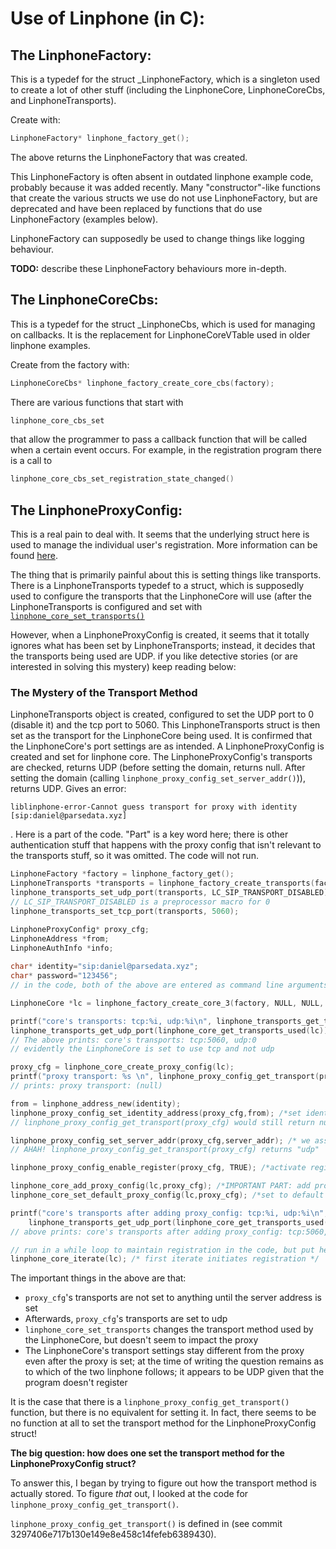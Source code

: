 # Use of Linphone (in C):
## The LinphoneFactory:
This is a typedef for the struct \_LinphoneFactory, which is a singleton
used to create a lot of other stuff (including the LinphoneCore, LinphoneCoreCbs,
and LinphoneTransports).

Create with:

```c
LinphoneFactory* linphone_factory_get();
```

The above returns the LinphoneFactory that was created.

This LinphoneFactory is often absent in outdated linphone example code, probably
because it was added recently. Many "constructor"-like functions that create
the various structs we use do not use LinphoneFactory, but are deprecated and
have been replaced by functions that do use LinphoneFactory (examples below).

LinphoneFactory can supposedly be used to change things like logging behaviour.

**TODO:** describe these LinphoneFactory behaviours more in-depth.

## The LinphoneCoreCbs:
This is a typedef for the struct \_LinphoneCbs, which is used for managing
on callbacks. It is the replacement for LinphoneCoreVTable used in older linphone examples.

Create from the factory with:

```c
LinphoneCoreCbs* linphone_factory_create_core_cbs(factory);
```

There are various functions that start with
```c
linphone_core_cbs_set
```
that allow the programmer to pass a callback function that will be called when a certain event occurs.
For example, in the registration program there is a call to

```c
linphone_core_cbs_set_registration_state_changed()
```

## The LinphoneProxyConfig:
This is a real pain to deal with. It seems that the underlying struct here is used to manage the individual
user's registration. More information can be found [here](https://linphone.org/snapshots/docs/liblinphone/4.5.0/c/group__proxies.html).

The thing that is primarily painful about this is setting things like transports. There is a LinphoneTransports typedef to
a struct, which is supposedly used to configure the transports that the LinphoneCore will use (after the LinphoneTransports
is configured and set with [`linphone_core_set_transports()`](https://linphone.org/snapshots/docs/liblinphone/4.5.0/c/group__network__parameters.html#gaf1d2c470e683d5ef6aa1936f1b65ac89)

However, when a LinphoneProxyConfig is created, it seems that it totally ignores what has been set by LinphoneTransports;
instead, it decides that the transports being used are UDP. if you like detective stories (or are interested in solving this
mystery) keep reading below:

### The Mystery of the Transport Method
LinphoneTransports object is created, configured to set the UDP port to 0 (disable it) and the tcp port to 5060.
This LinphoneTransports struct is then set as the transport for the LinphoneCore being used.
It is confirmed that the LinphoneCore's port settings are as intended. A LinphoneProxyConfig is created and set
for linphone core. The LinphoneProxyConfig's transports are checked, returns UDP (before setting the domain,
returns null. After setting the domain (calling `linphone_proxy_config_set_server_addr()`)), returns UDP. Gives an error:
```
liblinphone-error-Cannot guess transport for proxy with identity [sip:daniel@parsedata.xyz]
```
.
Here is a part of the code. "Part" is a key word here; there is other authentication stuff that happens with the proxy config that
isn't relevant to the transports stuff, so it was omitted. The code will not run.

```c
LinphoneFactory *factory = linphone_factory_get();
LinphoneTransports *transports = linphone_factory_create_transports(factory);
linphone_transports_set_udp_port(transports, LC_SIP_TRANSPORT_DISABLED);
// LC_SIP_TRANSPORT_DISABLED is a preprocessor macro for 0
linphone_transports_set_tcp_port(transports, 5060);

LinphoneProxyConfig* proxy_cfg;	
LinphoneAddress *from;
LinphoneAuthInfo *info;
	
char* identity="sip:daniel@parsedata.xyz";
char* password="123456";
// in the code, both of the above are entered as command line arguments, but hardcoded here for simplicity

LinphoneCore *lc = linphone_factory_create_core_3(factory, NULL, NULL, NULL);

printf("core's transports: tcp:%i, udp:%i\n", linphone_transports_get_tcp_port(linphone_core_get_transports_used(lc)), 
linphone_transports_get_udp_port(linphone_core_get_transports_used(lc)));
// The above prints: core's transports: tcp:5060, udp:0
// evidently the LinphoneCore is set to use tcp and not udp

proxy_cfg = linphone_core_create_proxy_config(lc);
printf("proxy transport: %s \n", linphone_proxy_config_get_transport(proxy_cfg));
// prints: proxy transport: (null)

from = linphone_address_new(identity);
linphone_proxy_config_set_identity_address(proxy_cfg,from); /*set identity with user name and domain*/
// linphone_proxy_config_get_transport(proxy_cfg) would still return null

linphone_proxy_config_set_server_addr(proxy_cfg,server_addr); /* we assume domain = proxy server address*/
// AHAH! linphone_proxy_config_get_transport(proxy_cfg) returns "udp"

linphone_proxy_config_enable_register(proxy_cfg, TRUE); /*activate registration for this proxy config*/

linphone_core_add_proxy_config(lc,proxy_cfg); /*IMPORTANT PART: add proxy config to linphone core*/
linphone_core_set_default_proxy_config(lc,proxy_cfg); /*set to default proxy*/

printf("core's transports after adding proxy_config: tcp:%i, udp:%i\n", linphone_transports_get_tcp_port(linphone_core_get_transports_used(lc)), 
	linphone_transports_get_udp_port(linphone_core_get_transports_used(lc)));
// above prints: core's transports after adding proxy_config: tcp:5060, udp:0

// run in a while loop to maintain registration in the code, but put here once so you get the point
linphone_core_iterate(lc); /* first iterate initiates registration */
```

The important things in the above are that:
* `proxy_cfg`'s transports are not set to anything until the server address is set
* Afterwards, `proxy_cfg`'s transports are set to udp
* `linphone_core_set_transports` changes the transport method used by the LinphoneCore, but doesn't seem to impact the proxy
* The LinphoneCore's transport settings stay different from the proxy even after the proxy is set; at the time of writing the
question remains as to which of the two linphone follows; it appears to be UDP given that the program doesn't register

It is the case that there is a `linphone_proxy_config_get_transport()` function, but there is no equivalent for setting it.
In fact, there seems to be no function at all to set the transport method for the LinphoneProxyConfig struct!

**The big question: how does one set the transport method for the LinphoneProxyConfig struct?**

To answer this, I began by trying to figure out how the transport method is actually stored.
To figure _that_ out, I looked at the code for `linphone_proxy_config_get_transport()`.

`linphone_proxy_config_get_transport()` is defined in 
(see commit 3297406e717b130e149e8e458c14fefeb6389430).
